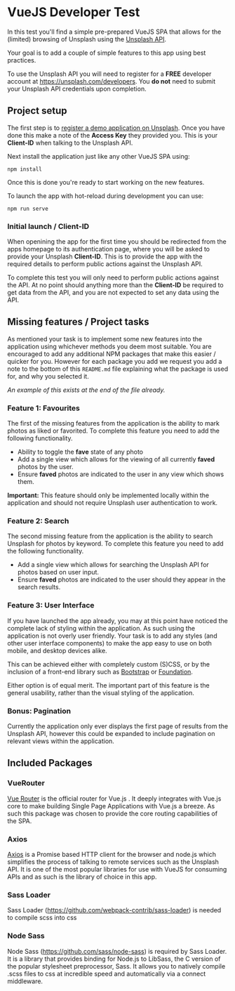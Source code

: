 # VueJS Developer Test

In this test you'll find a simple pre-prepared VueJS SPA that allows for the
(limited) browsing of Unsplash using the [Unsplash API](https://api.unsplash.com).

Your goal is to add a couple of simple features to this app using best practices.

To use the Unsplash API you will need to register for a **FREE** developer account
at <https://unsplash.com/developers>. You **do not** need to submit your
Unsplash API credentials upon completion.

## Project setup
The first step is to [register a demo application on Unsplash](https://unsplash.com/oauth/applications/new).
Once you have done this make a note of the **Access Key** they provided you. This
is your **Client-ID** when talking to the Unsplash API.

Next install the application just like any other VueJS SPA using:

```
npm install
```

Once this is done you're ready to start working on the new features.

To launch the app with hot-reload during development you can use:

```
npm run serve
```

### Initial launch / Client-ID
When openining the app for the first time you should be redirected from the
apps homepage to its authentication page, where you will be asked to provide
your Unsplash **Client-ID**. This is to provide the app with the required
details to perform public actions against the Unsplash API.

To complete this test you will only need to perform public actions against the
API. At no point should anything more than the **Client-ID** be required to
get data from the API, and you are not expected to set any data using the API.

## Missing features / Project tasks
As mentioned your task is to implement some new features into the application
using whichever methods you deem most suitable. You are encouraged to add any
additional NPM packages that make this easier / quicker for you. However for
each package you add we request you add a note to the bottom of this `README.md`
file explaining what the package is used for, and why you selected it.

*An example of this exists at the end of the file already.*

### Feature 1: Favourites
The first of the missing features from the application is the ability to mark
photos as liked or favorited. To complete this feature you need to add the
following functionality.

* Ability to toggle the **fave** state of any photo
* Add a single view which allows for the viewing of all currently **faved** photos
  by the user.
* Ensure **faved** photos are indicated to the user in any view which shows them.

**Important:** This feature should only be implemented locally within the application
and should not require Unsplash user authentication to work.


### Feature 2: Search
The second missing feature from the application is the ability to search Unsplash
for photos by keyword. To complete this feature you need to add the following
functionality.

* Add a single view which allows for searching the Unsplash API for photos based
  on user input.
* Ensure **faved** photos are indicated to the user should they appear in the
  search results.

### Feature 3: User Interface
If you have launched the app already, you may at this point have noticed the
complete lack of styling within the application. As such using the application
is not overly user friendly. Your task is to add any styles (and other user
interface components) to make the app easy to use on both mobile, and desktop
devices alike.

This can be achieved either with completely custom (S)CSS, or by the inclusion
of a front-end library such as [Bootstrap](https://getbootstrap.com/) or
[Foundation](https://foundation.zurb.com/sites/getting-started.html).

Either option is of equal merit. The important part of this feature is the
general usability, rather than the visual styling of the application.

### Bonus: Pagination
Currently the application only ever displays the first page of results from the
Unsplash API, however this could be expanded to include pagination on relevant
views within the application.

## Included Packages
### VueRouter
[Vue Router](https://router.vuejs.org/) is the official router for Vue.js . It
deeply integrates with Vue.js core to make building Single Page Applications with
Vue.js a breeze. As such this package was chosen to provide the core routing
capabilities of the SPA.

### Axios
[Axios](https://github.com/axios/axios) is a Promise based HTTP client for the
browser and node.js which simplifies the process of talking to remote services
such as the Unsplash API. It is one of the most popular libraries for use with
VueJS for consuming APIs and as such is the library of choice in this app.

### Sass Loader
Sass Loader (https://github.com/webpack-contrib/sass-loader) is needed to compile
scss into css

### Node Sass
Node Sass (https://github.com/sass/node-sass) is required by Sass Loader. It is a library that provides binding for Node.js to LibSass, the C version of the popular stylesheet preprocessor, Sass.
It allows you to natively compile .scss files to css at incredible speed and automatically via a connect middleware.
